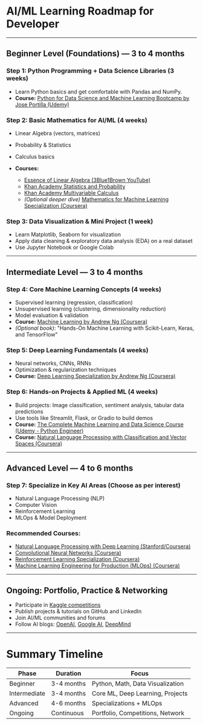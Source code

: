 # AI/ML Learning Roadmap for Developer
---

## Beginner Level (Foundations) — 3 to 4 months

### Step 1: Python Programming + Data Science Libraries (3 weeks)

* Learn Python basics and get comfortable with Pandas and NumPy.
* **Course:** [Python for Data Science and Machine Learning Bootcamp by Jose Portilla (Udemy)](https://www.udemy.com/course/python-for-data-science-and-machine-learning-bootcamp/)

### Step 2: Basic Mathematics for AI/ML (4 weeks)

* Linear Algebra (vectors, matrices)
* Probability & Statistics
* Calculus basics
* **Courses:**

  * [Essence of Linear Algebra (3Blue1Brown YouTube)](https://www.youtube.com/playlist?list=PLZHQObOWTQDPD3MizzM2xVFitgF8hE_ab)
  * [Khan Academy Statistics and Probability](https://www.khanacademy.org/math/statistics-probability)
  * [Khan Academy Multivariable Calculus](https://www.khanacademy.org/math/multivariable-calculus)
  * *(Optional deeper dive)* [Mathematics for Machine Learning Specialization (Coursera)](https://www.coursera.org/specializations/mathematics-machine-learning)

### Step 3: Data Visualization & Mini Project (1 week)

* Learn Matplotlib, Seaborn for visualization
* Apply data cleaning & exploratory data analysis (EDA) on a real dataset
* Use Jupyter Notebook or Google Colab

---

## Intermediate Level — 3 to 4 months

### Step 4: Core Machine Learning Concepts (4 weeks)

* Supervised learning (regression, classification)
* Unsupervised learning (clustering, dimensionality reduction)
* Model evaluation & validation
* **Course:** [Machine Learning by Andrew Ng (Coursera)](https://www.coursera.org/learn/machine-learning)
* *(Optional book)*: "Hands-On Machine Learning with Scikit-Learn, Keras, and TensorFlow"

### Step 5: Deep Learning Fundamentals (4 weeks)

* Neural networks, CNNs, RNNs
* Optimization & regularization techniques
* **Course:** [Deep Learning Specialization by Andrew Ng (Coursera)](https://www.coursera.org/specializations/deep-learning)

### Step 6: Hands-on Projects & Applied ML (4 weeks)

* Build projects: Image classification, sentiment analysis, tabular data predictions
* Use tools like Streamlit, Flask, or Gradio to build demos
* **Course:** [The Complete Machine Learning and Data Science Course (Udemy - Python Engineer)](https://www.udemy.com/course/the-complete-machine-learning-and-data-science-course/)
* **Course:** [Natural Language Processing with Classification and Vector Spaces (Coursera)](https://www.coursera.org/learn/classification-vector-spaces-in-nlp)

---

## Advanced Level — 4 to 6 months

### Step 7: Specialize in Key AI Areas (Choose as per interest)

* Natural Language Processing (NLP)
* Computer Vision
* Reinforcement Learning
* MLOps & Model Deployment

### Recommended Courses:

* [Natural Language Processing with Deep Learning (Stanford/Coursera)](https://www.coursera.org/specializations/natural-language-processing)
* [Convolutional Neural Networks (Coursera)](https://www.coursera.org/learn/convolutional-neural-networks)
* [Reinforcement Learning Specialization (Coursera)](https://www.coursera.org/specializations/reinforcement-learning)
* [Machine Learning Engineering for Production (MLOps) (Coursera)](https://www.coursera.org/specializations/machine-learning-engineering-for-production-mlops)

---

## Ongoing: Portfolio, Practice & Networking

* Participate in [Kaggle competitions](https://www.kaggle.com/)
* Publish projects & tutorials on GitHub and LinkedIn
* Join AI/ML communities and forums
* Follow AI blogs: [OpenAI](https://openai.com/blog), [Google AI](https://ai.googleblog.com/), [DeepMind](https://deepmind.com/blog)

---

# Summary Timeline

| Phase        | Duration   | Focus                            |
| ------------ | ---------- | -------------------------------- |
| Beginner     | 3-4 months | Python, Math, Data Visualization |
| Intermediate | 3-4 months | Core ML, Deep Learning, Projects |
| Advanced     | 4-6 months | Specializations + MLOps          |
| Ongoing      | Continuous | Portfolio, Competitions, Network |


